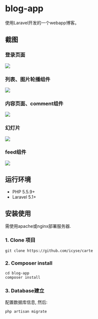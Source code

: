# blog-app
使用Laravel开发的一个webapp博客。

## 截图

### 登录页面

![](https://raw.githubusercontent.com/icyse/carte/master/image/screenshot0.png) 

### 列表、图片轮播组件

![](https://raw.githubusercontent.com/icyse/carte/master/image/screenshot2.png)

### 内容页面、comment组件

![](https://raw.githubusercontent.com/icyse/carte/master/image/screenshot3.png)

### 幻灯片

![](https://raw.githubusercontent.com/icyse/carte/master/image/screenshot4.png)

### feed组件

![](https://raw.githubusercontent.com/icyse/carte/master/image/screenshot6.png)

## 运行环境

* PHP 5.5.9+
* Laravel 5.1+

## 安装使用

需使用apache或nginx部署服务器.

### 1. Clone 项目

    git clone https://github.com/icyse/carte

### 2. Composer install

    cd blog-app
    composer install
    
### 3. Database建立

配置数据库信息, 然后: 

    php artisan migrate




